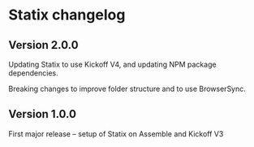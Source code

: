 # Statix changelog

## Version 2.0.0

Updating Statix to use Kickoff V4, and updating NPM package dependencies.

Breaking changes to improve folder structure and to use BrowserSync.

## Version 1.0.0

First major release – setup of Statix on Assemble and Kickoff V3